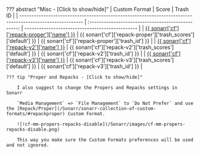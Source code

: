 ??? abstract "Misc - [Click to show/hide]"
    | Custom Format                                                                                            |                       Score                        | Trash ID                                        |
    | -------------------------------------------------------------------------------------------------------- | :------------------------------------------------: | ----------------------------------------------- |
    | [{{ sonarr['cf']['repack-proper']['name'] }}](/Sonarr/sonarr-collection-of-custom-formats/#repackproper) | {{ sonarr['cf']['repack-proper']['trash_scores']['default'] }} | {{ sonarr['cf']['repack-proper']['trash_id'] }} |
    | [{{ sonarr['cf']['repack-v2']['name'] }}](/Sonarr/sonarr-collection-of-custom-formats/#repack-v2)        |   {{ sonarr['cf']['repack-v2']['trash_scores']['default'] }}   | {{ sonarr['cf']['repack-v2']['trash_id'] }}     |
    | [{{ sonarr['cf']['repack-v3']['name'] }}](/Sonarr/sonarr-collection-of-custom-formats/#repack-v3)        |   {{ sonarr['cf']['repack-v3']['trash_scores']['default'] }}   | {{ sonarr['cf']['repack-v3']['trash_id'] }}     |

    ??? tip "Proper and Repacks - [Click to show/hide]"

        I also suggest to change the Propers and Repacks settings in Sonarr

        `Media Management` => `File Management` to `Do Not Prefer` and use the [Repack/Proper](/Sonarr/sonarr-collection-of-custom-formats/#repackproper) Custom Format.

        ![!cf-mm-propers-repacks-disable](/Sonarr/images/cf-mm-propers-repacks-disable.png)

        This way you make sure the Custom Formats preferences will be used and not ignored.
